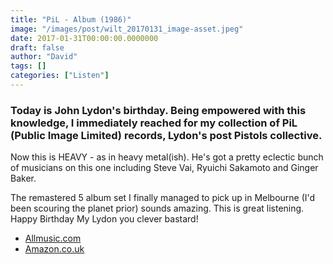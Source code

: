 ```yaml
---
title: "PiL - Album (1986)"
image: "/images/post/wilt_20170131_image-asset.jpeg"
date: 2017-01-31T00:00:00.0000000
draft: false
author: "David"
tags: []
categories: ["Listen"]
---
```

### Today is John Lydon's birthday. Being empowered with this knowledge, I immediately reached for my collection of PiL (Public Image Limited) records, Lydon's post Pistols collective.

 Now this is HEAVY - as in heavy metal(ish). He's got a pretty eclectic bunch of musicians on this one including Steve Vai, Ryuichi Sakamoto and Ginger Baker.  

 The remastered 5 album set I finally managed to pick up in Melbourne (I'd been scouring the planet prior) sounds amazing. This is great listening. Happy Birthday My Lydon you clever bastard!

-  [Allmusic.com](http://www.allmusic.com/album/album-mw0000191489)
-  [Amazon.co.uk](https://www.amazon.co.uk/Public-Image-Limited-Album-Ltd/dp/B006697ANO/ref=sr_1_1?s=music&amp;ie=UTF8&amp;qid=1485849614&amp;sr=1-1&amp;keywords=public+image+limited+album)